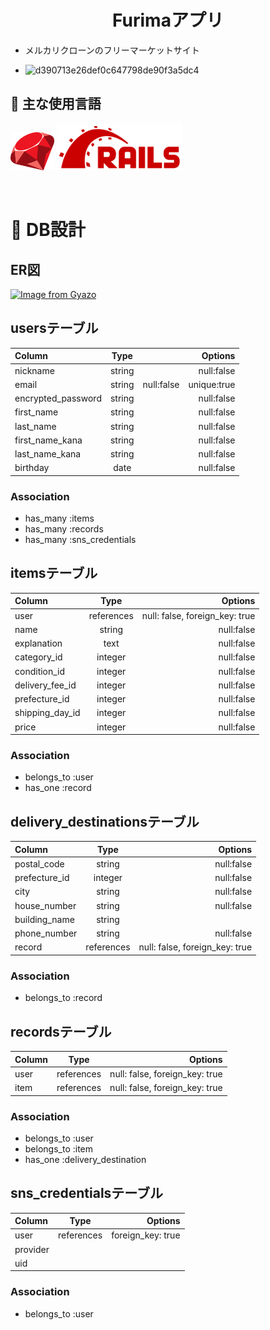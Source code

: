 
<h1 align="center"> Furimaアプリ</h1>

- メルカリクローンのフリーマーケットサイト

- ![d390713e26def0c647798de90f3a5dc4](https://user-images.githubusercontent.com/67476247/99186133-8761b200-2791-11eb-885a-f7437f232710.gif)

## :paperclip: 主な使用言語
<a><img src="images/../app/assets/images/ruby.png" width="70px;" /></a> <!-- rubyのロゴ -->
<a><img src="images/../app/assets/images/rails.png" width="200px;" /></a> <!-- railsロゴ -->

<br>

# :page_facing_up: DB設計

## ER図
[![Image from Gyazo](https://i.gyazo.com/433134b8aa4b880fba3de5af77fe987f.png)](https://gyazo.com/433134b8aa4b880fba3de5af77fe987f)

## usersテーブル

| Column | Type | Options |
| :--- | :---: | ---: |
| nickname | string | null:false |
| email | string | null:false　unique:true |
| encrypted_password | string | null:false |
| first_name | string | null:false |
| last_name | string | null:false |
| first_name_kana | string | null:false |
| last_name_kana | string | null:false |
| birthday | date| null:false |

### Association
 - has_many :items
 - has_many :records
 - has_many :sns_credentials
   



## itemsテーブル

| Column | Type | Options |
| :--- | :---: | ---: |
| user | references | null: false, foreign_key: true |
| name | string | null:false |
| explanation | text | null:false |
| category_id | integer | null:false |
| condition_id | integer | null:false |
| delivery_fee_id | integer | null:false |
| prefecture_id | integer | null:false |
| shipping_day_id | integer | null:false |
| price | integer | null:false |

 ### Association
 - belongs_to :user
 - has_one :record



## delivery_destinationsテーブル

| Column | Type | Options |
| :--- | :---: | ---: |
| postal_code | string | null:false |
| prefecture_id | integer | null:false |
| city | string | null:false |
| house_number | string | null:false |
| building_name | string |  |
| phone_number | string | null:false |
| record | references | null: false, foreign_key: true |
 ### Association
- belongs_to :record
     




## recordsテーブル

| Column | Type | Options |
| :--- | :---: | ---: |
| user | references |  null: false, foreign_key: true |
| item | references |  null: false, foreign_key: true |

### Association
- belongs_to :user
- belongs_to :item
- has_one :delivery_destination
     

## sns_credentialsテーブル

| Column | Type | Options |
| :--- | :---: | ---: |
| user | references |  foreign_key: true |
| provider |  |  |
| uid |  |  |


### Association
- belongs_to :user

